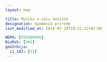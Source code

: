 ```yaml
---
layout: map

title: Munika u selu Senište
designation: Spomenik prirode
last_modified_at: 2018-07-29T18:32:12+02:00

WDPA: [555588995]
BioRaS: [301]
geoSrbija:
  L1_182: [31]
---
```

